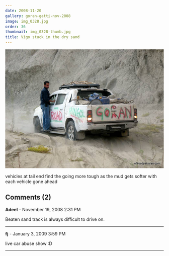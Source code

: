 ```yaml
---
date: 2008-11-20
gallery: goran-gatti-nov-2008
image: img_0328.jpg
order: 36
thumbnail: img_0328-thumb.jpg
title: Vigo stuck in the dry sand
---
```


![Vigo stuck in the dry sand](./img_0328.jpg)

vehicles at tail end find the going more tough as the mud gets softer with each vehicle gone ahead

<div id="comments">

## Comments (2)

**Adeel** - November 19, 2008  2:31 PM

Beaten sand track is always difficult to drive on.

---

**fj** - January  3, 2009  3:59 PM

live car abuse show :D

---

</div>